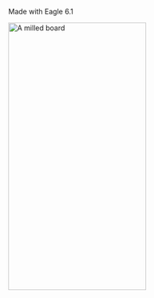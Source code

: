 Made with Eagle 6.1


  <img alt="A milled board" src="https://github.com/txjammer/Grbl--w-pololu-A4988-and-arduino-nano/blob/master/1.jpg" width="276" height="537"   />
</a>